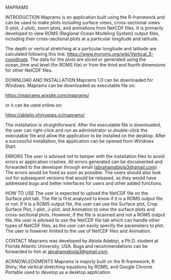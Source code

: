 ⁫MAPRAMS

INTRODUCTION
Maprams is an application built using the R-framework and can be used to make plots including surface views, cross-sectional views (I-plot, J-plot), zoom plots, and animations from NetCDF files. It is primarily developed to view ROMS (Regional Ocean Modeling System) output files, including their cross-sectional plots at a particular longitude and latitude. 

The depth or vertical stretching at a particular longitude and latitude are calculated following this link: https://www.myroms.org/wiki/Vertical_S-coordinate. The data for the plots are sliced or generated using the ocean_time and level (for ROMS file) or from the third and fourth dimensions for other NetCDF files.

DOWNLOAD AND INSTALLATION
Maprams 1.0 can be downloaded for Windows. Maprams can be downloaded as executable file on:

https://maprams.wixsite.com/maprams/

or it can be used online on:

https://ablelin.shinyapps.io/maprams/

The installation is straightforward. After the executable file is downloaded, the user can right-click and run as administrator or double-click the executable file and allow the application to be installed on the desktop. After a successful installation, the application can be opened from Windows Start.

ERRORS
The user is advised not to tamper with the installation files to avoid errors or application crashes. All errors generated can be documented and forwarded to the developer through email (abrahamabiola3@gmail.com). The errors would be fixed as soon as possible. The users should also look out for subsequent versions that would be released, as they would have addressed bugs and better interfaces for users and other added functions.

HOW TO USE
The user is expected to upload the NetCDF file on the Surface plot tab. The file is first analyzed to know if it is a ROMS output file or not. If it is a ROMS output file, the user can use the Surface plot, Crop Surface Plot, I-plot, J-plot, and Animation to view the surface plots and cross-sectional plots. However, if the file is scanned and not a ROMS output file, the user is advised to use the NetCDF file tab which can handle other types of NetCDF files, as the user can easily specify the parameters to plot. The user is however limited to the use of NetCDF files and Animation.


CONTACT
Maprams was developed by Abiola Adebiyi, a Ph.D. student at Florida Atlantic University, USA. Bugs and recommendations can be forwarded to him at abrahamabiola3@gmail.com.

ACKNOWLEDGMENTS
Maprams is majorly built on the R-framework, R Shiny, the vertical stretching equations by ROMS, and Google Chrome Portable used to develop as a desktop application.
